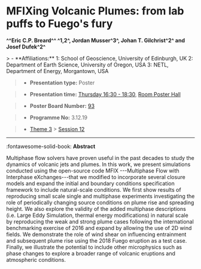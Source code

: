 # MFIXing Volcanic Plumes: from lab puffs to Fuego\'s fury

**^^Eric C.P. Breard^^ ^1,2^, Jordan Musser^3^, Johan T. Gilchrist^2^ and Josef Dufek^2^**

<!-- more -->> - **Affiliations:** 1: School of Geoscience, University of Edinburgh, UK 2: Department of Earth Science, University of Oregon, USA 3: NETL, Department of Energy, Morgantown, USA

> - **Presentation type:** Poster

> - **Presentation time:** [Thursday 16:30 - 18:30](../sessions_comparison.md#__tabbed_3_6), [Room Poster Hall](../maps_venue.md#__tabbed_1_1)

> - **Poster Board Number:** [93](../map_poster_boards.md#thursday)

> - **Programme No:** 3.12.19

> - [Theme 3](../theme3.md) > [Session 12](../sessions/session-3-12.md)

--- 

:fontawesome-solid-book: **Abstract**

Multiphase flow solvers have proven useful in the past decades to study the dynamics of volcanic jets and plumes. In this work, we present simulations conducted using the open-source code MFIX ---Multiphase Flow with Interphase eXchanges---that we modified to incorporate several closure models and expand the initial and boundary conditions specification framework to include natural-scale conditions. We first show results of reproducing small scale single and multiphase experiments investigating the role of periodically changing source conditions on plume rise and spreading height. We also explore the validity of the added multiphase descriptions (i.e. Large Eddy Simulation, thermal energy modifications) in natural scale by reproducing the weak and strong plume cases following the international benchmarking exercise of 2016 and expand by allowing the use of 2D wind fields. We demonstrate the role of wind shear on influencing entrainment and subsequent plume rise using the 2018 Fuego eruption as a test case. Finally, we illustrate the potential to include other microphysics such as phase changes to explore a broader range of volcanic eruptions and atmospheric conditions.

